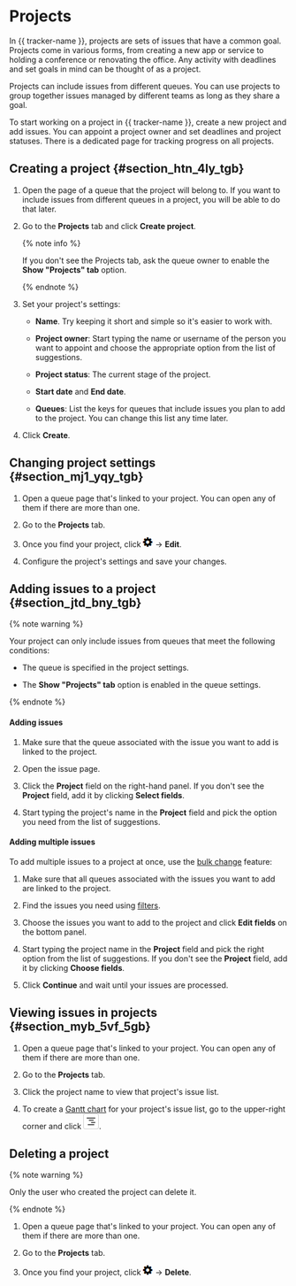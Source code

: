 # Projects

In {{ tracker-name }}, projects are sets of issues that have a common goal. Projects come in various forms, from creating a new app or service to holding a conference or renovating the office. Any activity with deadlines and set goals in mind can be thought of as a project.

Projects can include issues from different queues. You can use projects to group together issues managed by different teams as long as they share a goal.

To start working on a project in {{ tracker-name }}, create a new project and add issues. You can appoint a project owner and set deadlines and project statuses. There is a dedicated page for tracking progress on all projects.

## Creating a project {#section_htn_4ly_tgb}

1. Open the page of a queue that the project will belong to. If you want to include issues from different queues in a project, you will be able to do that later.

1. Go to the **Projects** tab and click **Create project**.

    {% note info %}

    If you don't see the Projects tab, ask the queue owner to enable the **Show "Projects" tab** option.

    {% endnote %}

1. Set your project's settings:

    - **Name**. Try keeping it short and simple so it's easier to work with.

    - **Project owner**: Start typing the name or username of the person you want to appoint and choose the appropriate option from the list of suggestions.

    - **Project status**: The current stage of the project.

    - **Start date** and **End date**.

    - **Queues**: List the keys for queues that include issues you plan to add to the project. You can change this list any time later.

1. Click **Create**.

## Changing project settings {#section_mj1_yqy_tgb}

1. Open a queue page that's linked to your project. You can open any of them if there are more than one.

1. Go to the **Projects** tab.

1. Once you find your project, click ![](../../_assets/tracker/icon-settings.png) → **Edit**.

1. Configure the project's settings and save your changes.

## Adding issues to a project {#section_jtd_bny_tgb}

{% note warning %}

Your project can only include issues from queues that meet the following conditions:

- The queue is specified in the project settings.

- The **Show "Projects" tab** option is enabled in the queue settings.

{% endnote %}

#### Adding issues

1. Make sure that the queue associated with the issue you want to add is linked to the project.

1. Open the issue page.

1. Click the **Project** field on the right-hand panel. If you don't see the **Project** field, add it by clicking **Select fields**.

1. Start typing the project's name in the **Project** field and pick the option you need from the list of suggestions.

#### Adding multiple issues

To add multiple issues to a project at once, use the [bulk change](bulk-change.md) feature:

1. Make sure that all queues associated with the issues you want to add are linked to the project.

1. Find the issues you need using [filters](../user/create-filter.md).

1. Choose the issues you want to add to the project and click **Edit fields** on the bottom panel.

1. Start typing the project name in the **Project** field and pick the right option from the list of suggestions. If you don't see the **Project** field, add it by clicking **Choose fields**.

1. Click **Continue** and wait until your issues are processed.

## Viewing issues in projects {#section_myb_5vf_5gb}

1. Open a queue page that's linked to your project. You can open any of them if there are more than one.

1. Go to the **Projects** tab.

1. Click the project name to view that project's issue list.

1. To create a [Gantt chart](gantt.md) for your project's issue list, go to the upper-right corner and click ![](../../_assets/tracker/gantt-ico.png).

## Deleting a project

{% note warning %}

Only the user who created the project can delete it.

{% endnote %}

1. Open a queue page that's linked to your project. You can open any of them if there are more than one.

1. Go to the **Projects** tab.

1. Once you find your project, click ![](../../_assets/tracker/icon-settings.png) → **Delete**.


